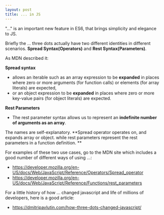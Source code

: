 ```yaml
---
layout: post
title: ... in JS
---
```


"..." is an important new feature in ES6, that brings simplicity and elegance to JS. 

Briefly the ... three dots actually have two different identities in different scenarios. **Spread Syntax(Operators)** and **Rest Syntax(Parameters)**. 

As MDN described it: 

**Spread syntax**
 + allows an iterable such as an array expression to be **expanded** in places where zero or more arguments (for function calls) or elements (for array literals) are expected, 
 + or an object expression to be **expanded** in places where zero or more key-value pairs (for object literals) are expected.

**Rest Parameters**
 * The rest parameter syntax allows us to represent an **indefinite number of arguments as an array**.

The names are self-explanatory. **Spread operator operates on, and expands array or object. while rest parameters represent the rest parameters in a function definition. **

For examples of these two use cases, go to the MDN site which includes a good number of different ways of using ...:
* https://developer.mozilla.org/en-US/docs/Web/JavaScript/Reference/Operators/Spread_operator 
* https://developer.mozilla.org/en-US/docs/Web/JavaScript/Reference/Functions/rest_parameters

For a little history of how ... changed javascript and life of millions of developers, here is a good article: 
* https://dmitripavlutin.com/how-three-dots-changed-javascript/ 
